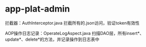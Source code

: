 # app-plat-admin

拦截器：AuthInterceptor.java
    拦截所有的.json访问，验证token有效性
    
AOP操作日志记录：OperateLogAspect.java
    扫描DAO层，所有insert*、update*、delete*的方法，并记录操作到日志表中
